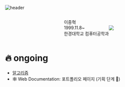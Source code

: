 ![header](https://capsule-render.vercel.app/api?type=waving&color=gradient&height=120&text=Junghyeok%20Lee&fontSize=42&fontAlign=24)
<style>
  .middle{
    display: flex;
    justify-content: center;
    align-items: center;
  }
</style>
<dir class="middle">
  <p>
    이중혁<br>
    1999.11.8~<br>
    한경대학교 컴퓨터공학과<br>
  </p>
  <img src= "http://mazassumnida.wtf/api/v2/generate_badge?boj=wndgur2"/>
</dir>

# 🔥 ongoing
- [알고리즘](https://github.com/leejunghyeokWN/study_algorithm)
- 🕸️ Web Documentation: 포트폴리오 페이지 (기획 단계 🐣)
